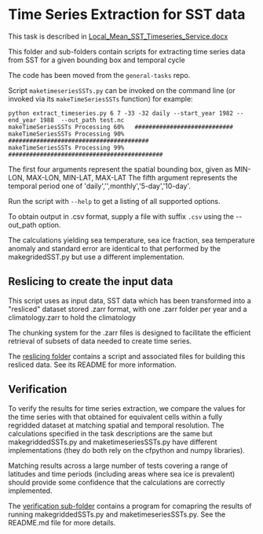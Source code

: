 # Time Series Extraction for SST data

This task is described in [Local_Mean_SST_Timeseries_Service.docx](https://livereadingac-my.sharepoint.com/:w:/r/personal/c_j_merchant_reading_ac_uk/_layouts/15/Doc.aspx?sourcedoc=%7BC8F55706-C4D7-4E40-A886-4C56510499C1%7D&file=Local_Mean_SST_Timeseries_Service.docx)

This folder and sub-folders contain scripts for extracting time series data from SST for a given bounding box and temporal cycle

The code has been moved from the `general-tasks` repo.

Script `maketimeseriesSSTs.py` can be invoked on the command line (or invoked via its `makeTimeSeriesSSTs` function) for example:

```
python extract_timeseries.py 6 7 -33 -32 daily --start_year 1982 --end_year 1988  --out_path test.nc
makeTimeSeriesSSTs Processing 60%   ############################
makeTimeSeriesSSTs Processing 90%   ########################################
makeTimeSeriesSSTs Processing 99%   ############################################
```

The first four arguments represent the spatial bounding box, given as MIN-LON, MAX-LON, MIN-LAT, MAX-LAT
The fifth argument represents the temporal period one of 'daily','<N-days>',monthly','5-day','10-day'.  

Run the script with `--help` to get a listing of all supported options.

To obtain output in .csv format, supply a file with suffix `.csv` using the --out_path option.

The calculations yielding sea temperature, sea ice fraction, sea temperature anomaly and standard error are identical to that performed by the makegridedSST.py but use a different implementation.

## Reslicing to create the input data

This script uses as input data, SST data which has been transformed into a "resliced" dataset stored .zarr format, with one .zarr folder per year and a climatology.zarr to hold the climatology

The chunking system for the .zarr files is designed to facilitate the efficient retrieval of subsets of data needed to create time series.

The [reslicing folder](reslicing/README.md) contains a script and associated files for building this resliced data.  See its README for more information.

## Verification

To verify the results for time series extraction, we compare the values for the time series with that obtained for equivalent cells within a 
fully regridded dataset at matching spatial and temporal resolution.  The calculations specified in the task descriptions are the same but makegriddedSSTs.py and maketimeseriesSSTs.py 
have different implementations (they do both rely on the cfpython and numpy libraries).

Matching results across a large number of tests covering a range of latitudes and time periods (including areas where sea ice is prevalent) should provide
some confidence that the calculations are correctly implemented.

The [verification sub-folder](verification/README.md) contains a program for comapring the results of running makegriddedSSTs.py and maketimeseriesSSTs.py.  See the README.md file for more details.

 